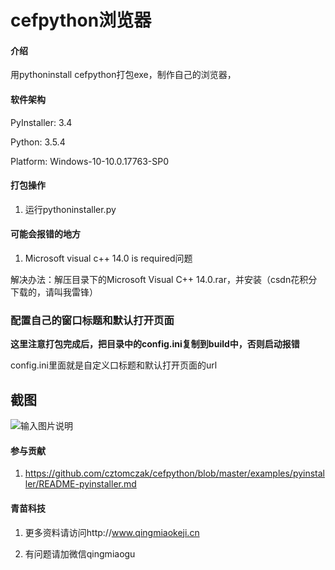 # cefpython浏览器

#### 介绍
用pythoninstall cefpython打包exe，制作自己的浏览器，

#### 软件架构
 PyInstaller: 3.4

 Python: 3.5.4

 Platform: Windows-10-10.0.17763-SP0


#### 打包操作

1. 运行pythoninstaller.py

#### 可能会报错的地方

1. Microsoft visual c++ 14.0 is required问题

解决办法：解压目录下的Microsoft Visual C++ 14.0.rar，并安装（csdn花积分下载的，请叫我雷锋）

### 配置自己的窗口标题和默认打开页面

 **这里注意打包完成后，把目录中的config.ini复制到build中，否则启动报错** 

config.ini里面就是自定义口标题和默认打开页面的url

## 截图
![输入图片说明](https://images.gitee.com/uploads/images/2019/0519/150218_c1c02506_24891.png "微信截图_20190519150151.png")

#### 参与贡献

1. https://github.com/cztomczak/cefpython/blob/master/examples/pyinstaller/README-pyinstaller.md



#### 青苗科技

1. 更多资料请访问http://www.qingmiaokeji.cn

2. 有问题请加微信qingmiaogu
